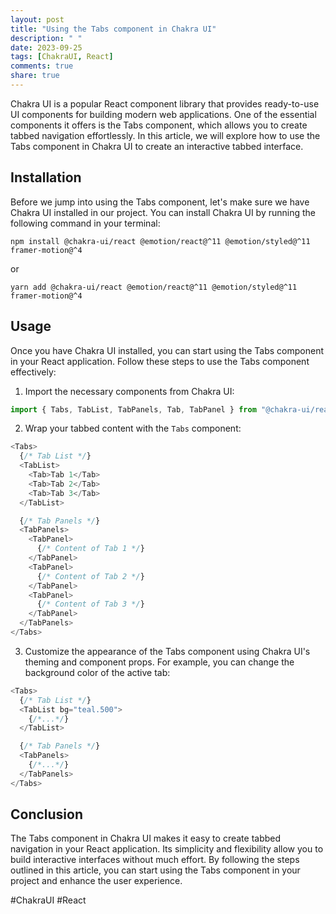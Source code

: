 ```yaml
---
layout: post
title: "Using the Tabs component in Chakra UI"
description: " "
date: 2023-09-25
tags: [ChakraUI, React]
comments: true
share: true
---
```


Chakra UI is a popular React component library that provides ready-to-use UI components for building modern web applications. One of the essential components it offers is the Tabs component, which allows you to create tabbed navigation effortlessly. In this article, we will explore how to use the Tabs component in Chakra UI to create an interactive tabbed interface.

## Installation

Before we jump into using the Tabs component, let's make sure we have Chakra UI installed in our project. You can install Chakra UI by running the following command in your terminal:

```
npm install @chakra-ui/react @emotion/react@^11 @emotion/styled@^11 framer-motion@^4
```
or
```
yarn add @chakra-ui/react @emotion/react@^11 @emotion/styled@^11 framer-motion@^4
```

## Usage

Once you have Chakra UI installed, you can start using the Tabs component in your React application. Follow these steps to use the Tabs component effectively:

1. Import the necessary components from Chakra UI:

```javascript
import { Tabs, TabList, TabPanels, Tab, TabPanel } from "@chakra-ui/react";
```

2. Wrap your tabbed content with the `Tabs` component:

```javascript
<Tabs>
  {/* Tab List */}
  <TabList>
    <Tab>Tab 1</Tab>
    <Tab>Tab 2</Tab>
    <Tab>Tab 3</Tab>
  </TabList>

  {/* Tab Panels */}
  <TabPanels>
    <TabPanel>
      {/* Content of Tab 1 */}
    </TabPanel>
    <TabPanel>
      {/* Content of Tab 2 */}
    </TabPanel>
    <TabPanel>
      {/* Content of Tab 3 */}
    </TabPanel>
  </TabPanels>
</Tabs>
```

3. Customize the appearance of the Tabs component using Chakra UI's theming and component props. For example, you can change the background color of the active tab:

```javascript
<Tabs>
  {/* Tab List */}
  <TabList bg="teal.500">
    {/*...*/}
  </TabList>

  {/* Tab Panels */}
  <TabPanels>
    {/*...*/}
  </TabPanels>
</Tabs>
```

## Conclusion

The Tabs component in Chakra UI makes it easy to create tabbed navigation in your React application. Its simplicity and flexibility allow you to build interactive interfaces without much effort. By following the steps outlined in this article, you can start using the Tabs component in your project and enhance the user experience.

#ChakraUI #React